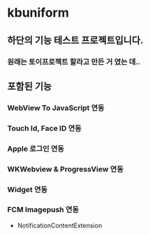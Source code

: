 
kbuniform
=======
## 하단의 기능 테스트 프로젝트입니다.

### 원래는 토이프로젝트 할라고 만든 거 였는 데..

## 포함된 기능
### WebView To JavaScript 연동
### Touch Id, Face ID 연동
### Apple 로그인 연동
### WKWebview & ProgressView 연동
### Widget 연동
### FCM Imagepush 연동
- NotificationContentExtension


